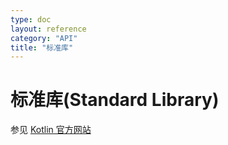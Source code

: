 ```yaml
---
type: doc
layout: reference
category: "API"
title: "标准库"
---
```


# 标准库(Standard Library)

参见 [Kotlin 官方网站](https://kotlinlang.org/api/latest/jvm/stdlib/index.html)
